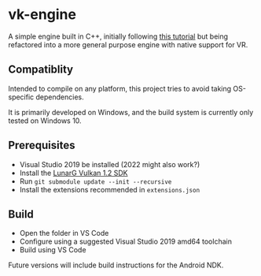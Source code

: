 # vk-engine

A simple engine built in C++, initially following [this tutorial](https://vulkan-tutorial.com/) but being refactored into a more general purpose engine with native support for VR.

## Compatiblity
Intended to compile on any platform, this project tries to avoid taking OS-specific dependencies.

It is primarily developed on Windows, and the build system is currently only tested on Windows 10.

## Prerequisites
- Visual Studio 2019 be installed (2022 might also work?)
- Install the [LunarG Vulkan 1.2 SDK](https://vulkan.lunarg.com/sdk/home)
- Run `git submodule update --init --recursive`
- Install the extensions recommended in `extensions.json`

## Build
- Open the folder in VS Code
- Configure using a suggested Visual Studio 2019 amd64 toolchain
- Build using VS Code

Future versions will include build instructions for the Android NDK. 

